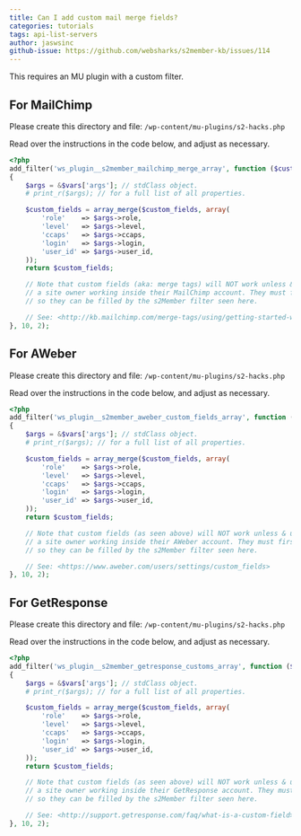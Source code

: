 ```yaml
---
title: Can I add custom mail merge fields?
categories: tutorials
tags: api-list-servers
author: jaswsinc
github-issue: https://github.com/websharks/s2member-kb/issues/114
---
```


This requires an MU plugin with a custom filter.

## For MailChimp

Please create this directory and file:
`/wp-content/mu-plugins/s2-hacks.php`

Read over the instructions in the code below, and adjust as necessary.

```php
<?php
add_filter('ws_plugin__s2member_mailchimp_merge_array', function ($custom_fields, $vars)
{
    $args = &$vars['args']; // stdClass object.
    # print_r($args); // for a full list of all properties.

    $custom_fields = array_merge($custom_fields, array(
        'role'    => $args->role,
        'level'   => $args->level,
        'ccaps'   => $args->ccaps,
        'login'   => $args->login,
        'user_id' => $args->user_id,
    ));
    return $custom_fields;

    // Note that custom fields (aka: merge tags) will NOT work unless & until they are created by
    // a site owner working inside their MailChimp account. They must first add the custom fields
    // so they can be filled by the s2Member filter seen here.

    // See: <http://kb.mailchimp.com/merge-tags/using/getting-started-with-merge-tags>
}, 10, 2);
```

## For AWeber

Please create this directory and file:
`/wp-content/mu-plugins/s2-hacks.php`

Read over the instructions in the code below, and adjust as necessary.

```php
<?php
add_filter('ws_plugin__s2member_aweber_custom_fields_array', function ($custom_fields, $vars)
{
    $args = &$vars['args']; // stdClass object.
    # print_r($args); // for a full list of all properties.

    $custom_fields = array_merge($custom_fields, array(
        'role'    => $args->role,
        'level'   => $args->level,
        'ccaps'   => $args->ccaps,
        'login'   => $args->login,
        'user_id' => $args->user_id,
    ));
    return $custom_fields;

    // Note that custom fields (as seen above) will NOT work unless & until they are created by
    // a site owner working inside their AWeber account. They must first add the custom fields
    // so they can be filled by the s2Member filter seen here.

    // See: <https://www.aweber.com/users/settings/custom_fields>
}, 10, 2);
```

## For GetResponse

Please create this directory and file:
`/wp-content/mu-plugins/s2-hacks.php`

Read over the instructions in the code below, and adjust as necessary.

```php
<?php
add_filter('ws_plugin__s2member_getresponse_customs_array', function ($custom_fields, $vars)
{
    $args = &$vars['args']; // stdClass object.
    # print_r($args); // for a full list of all properties.

    $custom_fields = array_merge($custom_fields, array(
        'role'    => $args->role,
        'level'   => $args->level,
        'ccaps'   => $args->ccaps,
        'login'   => $args->login,
        'user_id' => $args->user_id,
    ));
    return $custom_fields;

    // Note that custom fields (as seen above) will NOT work unless & until they are created by
    // a site owner working inside their GetResponse account. They must first add the custom fields
    // so they can be filled by the s2Member filter seen here.

    // See: <http://support.getresponse.com/faq/what-is-a-custom-field>
}, 10, 2);
```